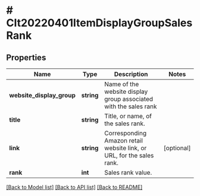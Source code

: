 # # CIt20220401ItemDisplayGroupSalesRank

## Properties

Name | Type | Description | Notes
------------ | ------------- | ------------- | -------------
**website_display_group** | **string** | Name of the website display group associated with the sales rank |
**title** | **string** | Title, or name, of the sales rank. |
**link** | **string** | Corresponding Amazon retail website link, or URL, for the sales rank. | [optional]
**rank** | **int** | Sales rank value. |

[[Back to Model list]](../../README.md#models) [[Back to API list]](../../README.md#endpoints) [[Back to README]](../../README.md)
